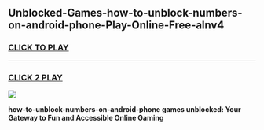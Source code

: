 
## Unblocked-Games-how-to-unblock-numbers-on-android-phone-Play-Online-Free-alnv4
<h3>
<a href="https://premium76.site?title=how-to-unblock-numbers-on-android-phone&ref=26A">CLICK TO PLAY</a></h3>
<hr>

<h3>
<a href="https://premium76.site?title=how-to-unblock-numbers-on-android-phone&ref=26A">CLICK 2 PLAY</a>
  
</h3>

<a href="https://premium76.site?title=how-to-unblock-numbers-on-android-phone&ref=26A"><img src="https://clearcache.store/games.png"></a>


**how-to-unblock-numbers-on-android-phone games unblocked: Your Gateway to Fun and Accessible Online Gaming**
